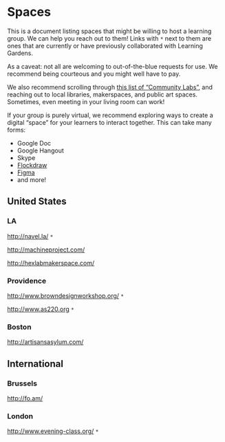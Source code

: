 # Spaces

This is a document listing spaces that might be willing to host a learning group. We can help you reach out to them! Links with `*` next to them are ones that are currently or have previously collaborated with Learning Gardens. 

As a caveat: not all are welcoming to out-of-the-blue requests for use. We recommend being courteous and you might well have to pay. 

We also recommend scrolling through [this list of “Community Labs”](https://www.are.na/lukas-wp/community-labs), and reaching out to local libraries, makerspaces, and public art spaces. Sometimes, even meeting in your living room can work!

If your group is purely virtual, we recommend exploring ways to create a digital “space” for your learners to interact together. This can take many forms:
- Google Doc
- Google Hangout
- Skype
- [Flockdraw](http://flockdraw.com/)
- [Figma](http://figma.com)
- and more!

## United States

### LA
http://navel.la/ `*`

http://machineproject.com/

http://hexlabmakerspace.com/

### Providence
http://www.browndesignworkshop.org/ `*`

http://www.as220.org `*`

### Boston
http://artisansasylum.com/

## International
### Brussels
http://fo.am/

### London
http://www.evening-class.org/ `*`